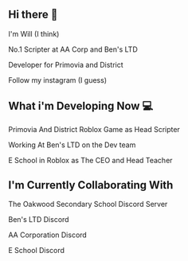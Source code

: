 ## Hi there 👋

I'm Will (I think)

No.1 Scripter at AA Corp and Ben's LTD 

Developer for Primovia and District

Follow my instagram (I guess)

## What i'm Developing Now 💻

Primovia And District Roblox Game as Head Scripter

Working At Ben's LTD on the Dev team

E School in Roblox as The CEO and Head Teacher

## I'm Currently Collaborating With

The Oakwood Secondary School Discord Server

Ben's LTD Discord

AA Corporation Discord

E School Discord

<!--
**glimmercharger/glimmercharger** is a ✨ _special_ ✨ repository because its `README.md` (this file) appears on your GitHub profile.

Here are some ideas to get you started:

- 🔭 I’m currently working on ...
- 🌱 I’m currently learning ...
- 👯 I’m looking to collaborate on ...
- 🤔 I’m looking for help with ...
- 💬 Ask me about ...
- 📫 How to reach me: ...
- 😄 Pronouns: ...
- ⚡ Fun fact: ...
-->
